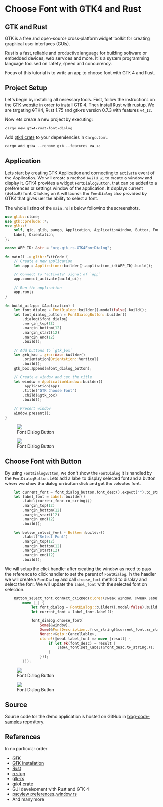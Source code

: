 # Choose Font with GTK4 and Rust

## GTK and Rust
GTK is a free and open-source cross-platform widget toolkit for creating graphical user interfaces (GUIs).

Rust is a fast, reliable and productive language for building software on embedded devices, web services and more. It is a system programming language focused on safety, speed and concurrency.

Focus of this tutorial is to write an app to choose font with GTK 4 and Rust.

## Project Setup
Let's begin by installing all necessary tools. First, follow the instructions on the [GTK website](https://www.gtk.org/docs/installations/) in order to install GTK 4. Then install Rust with [rustup](https://rustup.rs/). We are targeting GTK4, Rust 1.75 and gtk-rs version 0.7.3 with features `v4_12`.

Now lets create a new project by executing:
```
cargo new gtk4-rust-font-dialog
```

Add [gtk4 crate]() to your dependencies in `Cargo.toml`. 
```
cargo add gtk4 --rename gtk --features v4_12
```

## Application
Lets start by creating GTK Application and connecting to `activate` event of the Application. We will create a method `build_ui` to create a window and display it. GTK4 provides a widget `FontDialogButton`, that can be added to a preferences or settings window of the application. It displays current (default) font. Clicking on it will launch the `FontDialog` also provided by GTK4 that gives uer the ability to select a font.

The whole listing of the `main.rs` is below following the screenshots.

```rust
use glib::clone;
use gtk::prelude::*;
use gtk::{
    self, gio, glib, pango, Application, ApplicationWindow, Button, FontDialog, FontDialogButton,
    Label, Orientation,
};

const APP_ID: &str = "org.gtk_rs.GTK4FontDialog";

fn main() -> glib::ExitCode {
    // Create a new application
    let app = Application::builder().application_id(APP_ID).build();

    // Connect to "activate" signal of `app`
    app.connect_activate(build_ui);

    // Run the application
    app.run()
}

fn build_ui(app: &Application) {
    let font_dialog = FontDialog::builder().modal(false).build();
    let font_dialog_button = FontDialogButton::builder()
        .dialog(&font_dialog)
        .margin_top(12)
        .margin_bottom(12)
        .margin_start(12)
        .margin_end(12)
        .build();

    // Add buttons to `gtk_box`
    let gtk_box = gtk::Box::builder()
        .orientation(Orientation::Vertical)
        .build();
    gtk_box.append(&font_dialog_button);

    // Create a window and set the title
    let window = ApplicationWindow::builder()
        .application(app)
        .title("GTK Choose Font")
        .child(&gtk_box)
        .build();
        
    // Present window
    window.present();
}
```
<figure>
  <a href="images/01-font-dialog-button.png"><img src="images/01-font-dialog-button.png"></a>
  <figcaption>Font Dialog Button</figcaption>
</figure>

<figure>
  <a href="images/02-font-dialog.png"><img src="images/02-font-dialog.png"></a>
  <figcaption>Font Dialog Button</figcaption>
</figure>

## Choose Font with Button
By using `FontDialogButton`, we don't show the `FontDialog` it is handled by the `FontDialogButton`. Lets add a label to display selected font and a button where we show the dialog on button click and get the selected font.
```rust
    let current_font = font_dialog_button.font_desc().expect("").to_string();
    let label_font = Label::builder()
        .label(current_font.to_string())
        .margin_top(12)
        .margin_bottom(12)
        .margin_start(12)
        .margin_end(12)
        .build();

    let button_select_font = Button::builder()
        .label("Select Font")
        .margin_top(12)
        .margin_bottom(12)
        .margin_start(12)
        .margin_end(12)
        .build();
```

We will setup the click handler after creating the window as need to pass the reference to click handler to set the parent of `FontDialog`. In the handler we will create a `FontDialog` and call `choose_font` method to display and select the font. We will update the `label_font` with the selected font on selection.
```rust
    button_select_font.connect_clicked(clone!(@weak window, @weak label_font =>
        move |_| {
            let font_dialog = FontDialog::builder().modal(false).build();
            let current_font = label_font.label();

            font_dialog.choose_font(
                Some(&window),
                Some(&FontDescription::from_string(&current_font.as_str())),
                None::<&gio::Cancellable>,
                clone!(@weak label_font => move |result| {
                    if let Ok(font_desc) = result {
                        label_font.set_label(&font_desc.to_string());
                    }
                }));
        }));
```
<figure>
  <a href="images/03-button-select-font.png"><img src="images/03-button-select-font.png"></a>
  <figcaption>Font Dialog Button</figcaption>
</figure>

<figure>
  <a href="images/04-selected-font.png"><img src="images/04-selected-font.png"></a>
  <figcaption>Font Dialog Button</figcaption>
</figure>

## Source
Source code for the demo application is hosted on GitHub in [blog-code-samples](https://github.com/kashifsoofi/blog-code-samples/tree/main/gtk4-rust-font-dialog) repository.

## References
In no particular order
* [GTK](https://www.gtk.org/)
* [GTK Installation](https://www.gtk.org/docs/installations/)
* [Rust](https://www.rust-lang.org/)
* [rustup](https://rustup.rs/)
* [gtk-rs](https://gtk-rs.org/)
* [grk4 crate](https://crates.io/crates/gtk4)
* [GUI development with Rust and GTK 4](https://gtk-rs.org/gtk4-rs/stable/latest/book/)
* [pacview preferences_window.rs](https://github.com/drakkar1969/pacview/blob/master/src/preferences_window.rs#L208)
* And many more